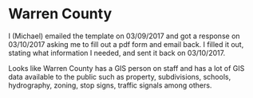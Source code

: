 # Warren County

I (Michael) emailed the template on 03/09/2017 and got a response on
03/10/2017 asking me to fill out a pdf form and email back. I filled it
out, stating what information I needed, and sent it back on 03/10/2017.

Looks like Warren County has a GIS person on staff and has a lot of
GIS data available to the public such as property, subdivisions,
schools, hydrography, zoning, stop signs, traffic signals among others.

